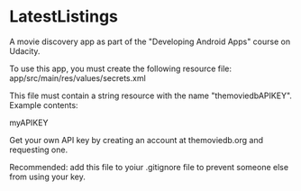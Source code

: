 # LatestListings
A movie discovery app as part of the "Developing Android Apps" course on Udacity.

To use this app, you must create the following resource file:
app/src/main/res/values/secrets.xml

This file must contain a string resource with the name "themoviedbAPIKEY". Example contents:


<?xml version="1.0" encoding="utf-8"?>
<resources>
    <string name="themoviedbAPIKEY">myAPIKEY</string>
</resources>


Get your own API key by creating an account at themoviedb.org and requesting one.

Recommended: add this file to yoiur .gitignore file to prevent someone else from using your key.
